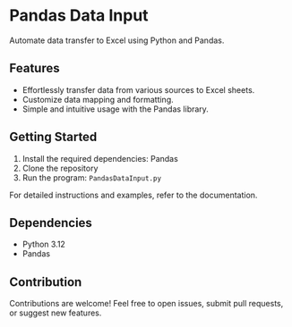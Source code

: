 # Pandas Data Input
 Automate data transfer to Excel using Python and Pandas.

 ## Features
- Effortlessly transfer data from various sources to Excel sheets.
- Customize data mapping and formatting.
- Simple and intuitive usage with the Pandas library.

## Getting Started
1. Install the required dependencies: Pandas
2. Clone the repository
3. Run the program: `PandasDataInput.py`

For detailed instructions and examples, refer to the documentation.

## Dependencies
- Python 3.12
- Pandas

## Contribution
Contributions are welcome! Feel free to open issues, submit pull requests, or suggest new features.


